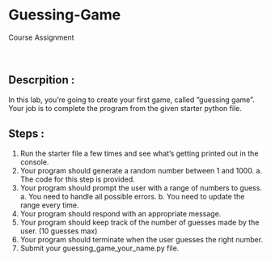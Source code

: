 # Guessing-Game
Course Assignment
</br>
</br>
</br>

## Descrpition :
In this lab, you’re going to create your first game, called “guessing game”. Your job is to complete the program from the given starter python file.
</br>

## Steps :
1. Run the starter file a few times and see what’s getting printed out in the console.
2. Your program should generate a random number between 1 and 1000.
   a. The code for this step is provided.
3. Your program should prompt the user with a range of numbers to guess.
   a. You need to handle all possible errors.
   b. You need to update the range every time. 
5. Your program should respond with an appropriate message.
6. Your program should keep track of the number of guesses made by the user. (10 guesses max)
7. Your program should terminate when the user guesses the right number.
8. Submit your guessing_game_your_name.py file.
